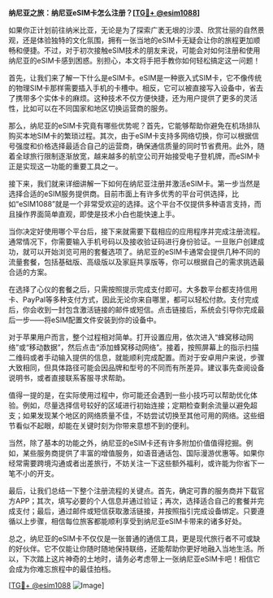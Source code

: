 **纳尼亚之旅：纳尼亚eSIM卡怎么注册？[[TG💪+ @esim1088](https://t.me/s/esim1088)]**

如果你正计划前往纳米比亚，无论是为了探索广袤无垠的沙漠、欣赏壮丽的自然景观，还是体验独特的文化氛围，拥有一张当地的eSIM卡无疑会让你的旅程更加顺畅和便捷。不过，对于初次接触eSIM技术的朋友来说，可能会对如何注册和使用纳尼亚的eSIM卡感到困惑。别担心，本文将手把手教你如何轻松搞定这一问题！

首先，让我们来了解一下什么是eSIM卡。eSIM是一种嵌入式SIM卡，它不像传统的物理SIM卡那样需要插入手机的卡槽中。相反，它可以被直接写入设备中，省去了携带多个实体卡的麻烦。这种技术不仅方便快捷，还为用户提供了更多的灵活性，比如可以在不同国家和地区切换运营商的服务。

那么，纳尼亚的eSIM卡究竟有哪些优势呢？首先，它能够帮助你避免在机场排队购买本地SIM卡的繁琐过程。其次，由于eSIM卡支持多网络切换，你可以根据信号强度和价格选择最适合自己的运营商，确保通信质量的同时节省费用。此外，随着全球旅行限制逐渐放宽，越来越多的航空公司开始接受电子登机牌，而eSIM卡正是实现这一功能的重要工具之一。

接下来，我们就来详细讲解一下如何在纳尼亚注册并激活eSIM卡。第一步当然是选择合适的eSIM服务提供商。目前市面上有许多优秀的平台可供选择，比如“eSIM1088”就是一个非常受欢迎的选择。这个平台不仅提供多种语言支持，而且操作界面简单直观，即使是技术小白也能快速上手。

当你决定好使用哪个平台后，接下来就需要下载相应的应用程序并完成注册流程。通常情况下，你需要输入手机号码以及接收验证码进行身份验证。一旦账户创建成功，就可以开始浏览可用的套餐选项了。纳尼亚的eSIM卡通常会提供几种不同的流量套餐，包括基础版、高级版以及家庭共享版等，你可以根据自己的需求挑选最合适的方案。

在选择了心仪的套餐之后，只需按照提示完成支付即可。大多数平台都支持信用卡、PayPal等多种支付方式，因此无论你来自哪里，都可以轻松付款。支付完成后，你会收到一封包含激活链接的邮件或短信。点击链接后，系统会引导你完成最后一步——将eSIM配置文件安装到你的设备中。

对于苹果用户而言，整个过程相对简单。打开设置应用，依次进入“蜂窝移动网络”或“移动数据”，然后点击“添加蜂窝移动网络”。接着，按照屏幕上的指示扫描二维码或者手动输入提供的信息，就能顺利完成配置。而对于安卓用户来说，步骤大致相同，但具体路径可能会因品牌和型号的不同而有所差异。建议事先查阅设备说明书，或者直接联系客服寻求帮助。

值得一提的是，在实际使用过程中，你可能还会遇到一些小技巧可以帮助优化体验。例如，尽量选择信号较好的区域进行初始连接；定期检查剩余流量以避免超支；如果发现某个地区的网络质量不佳，不妨尝试切换至其他可用的网络。这些细节看似不起眼，却能在关键时刻为你带来意想不到的便利。

当然，除了基本的功能之外，纳尼亚的eSIM卡还有许多附加价值值得挖掘。例如，某些服务商提供了丰富的增值服务，如语音通话包、国际漫游优惠等。如果你经常需要跨境沟通或者出差旅行，不妨关注一下这些额外福利，或许能为你省下一笔不小的开支。

最后，让我们总结一下整个注册流程的关键点。首先，确定可靠的服务商并下载官方APP；其次，填写必要的个人信息并通过验证；再次，选择适合自己的套餐并完成支付；最后，通过邮件或短信获取激活链接，并按照指引完成设备绑定。只要遵循以上步骤，相信每位旅客都能顺利享受到纳尼亚eSIM卡带来的诸多好处。

总之，纳尼亚的eSIM卡不仅仅是一张普通的通信工具，更是现代旅行者不可或缺的好伙伴。它不仅能让你随时随地保持联络，还能帮助你更好地融入当地生活。所以，下次踏上这片神奇的土地时，请务必考虑带上一张纳尼亚eSIM卡吧！相信它会成为你难忘旅程中的最佳拍档。

[[TG💪+ @esim1088](https://t.me/s/esim1088) ![Image](https://i.postimg.cc/4NQfJmqS/Snipaste-2025-05-13-00-14-12.png)]